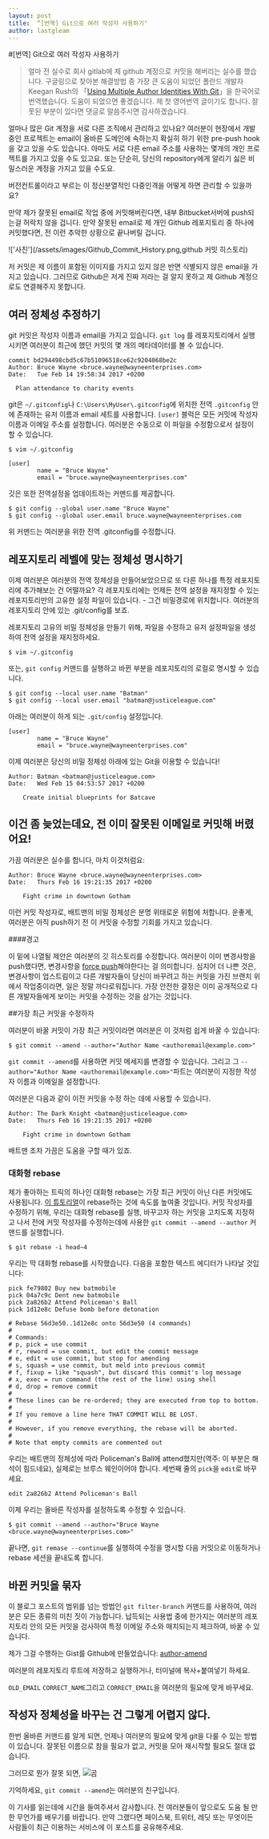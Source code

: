 ```yaml
---
layout: post
title:  “[번역] Git으로 여러 작성자 사용하기"
author: lastgleam
---
```


#[번역] Git으로 여러 작성자 사용하기

> 얼마 전 실수로 회사 gitlab에 제 github 계정으로 커밋을 해버리는 실수를 했습니다. 구글링으로 찾아본 해결방법 중 가장 큰 도움이 되었던 폴란드 개발자 Keegan Rush의 「[Using Multiple Author Identities With Git](http://www.thecodedself.com/Using-Multiple-Author-Identities-With-Git/)」을 한국어로 번역했습니다. 도움이 되었으면 좋겠습니다. 제 첫 영어번역 글이기도 합니다. 잘못된 부분이 있다면 댓글로 말씀주시면 감사하겠습니다.

얼마나 많은 Git 계정을 서로 다른 조직에서 관리하고 있나요?
여러분이 현장에서 개발 중인 프로젝트는 email이 올바른 도메인에 속하는지 확실히 하기 위한 pre-push hook을 갖고 있을 수도 있습니다. 아마도 서로 다른 email 주소를 사용하는 몇개의 개인 프로젝트를 가지고 있을 수도 있고요. 또는 단순히, 당신의 repository에게 알리기 싫은 비밀스러운 계정을 가지고 있을 수도요.

버전컨트롤이라고 부르는 이 정신분열적인 다중인격을 어떻게 하면 관리할 수 있을까요?

만약 제가 잘못된 email로 작업 중에 커밋해버린다면, 내부 Bitbucket서버에 push되는걸 허락치 않을 겁니다. 만약 잘못된 email로 제 개인 Github 레포지토리 중 하나에 커밋했다면, 전 이런 추악한 상황으로 끝나버릴 겁니다.

!['사진'](/assets/images/Github_Commit_History.png,github 커밋 히스토리)

저 커밋은 제 이름이 포함된 이미지를 가지고 있지 않은 반면 식별되지 않은 email을 가지고 있습니다. 그러므로 Github은 저게 진짜 저라는 걸 알지 못하고 제 Github 계정으로도 연결해주지 못합니다.

## 여러 정체성 추정하기

git 커밋은 작성자 이름과 email을 가지고 있습니다. `git log` 를 레포지토리에서 실행시키면 여러분이  최근에 했던 커밋의 몇 개의 메타데이터를 볼 수 있습니다. 

```
commit bd294498cbd5c67b51096518ce62c9204068be2c
Author: Bruce Wayne <bruce.wayne@wayneenterprises.com>
Date:   Tue Feb 14 19:58:34 2017 +0200

  Plan attendance to charity events
```

git은 `~/.gitconfig`나 `C:\Users\MyUser\.gitconfig`에 위치한 전역 `.gitconfig` 안에 존재하는 유저 이름과 email 세트를 사용합니다. `[user]` 블럭은 모든 커밋에 작성자 이름과 이메일 주소를 설정합니다.
여러분은 수동으로 이 파일을 수정함으로서 설정이 할 수 있습니다.

```
$ vim ~/.gitconfig
```

```
[user]
        name = "Bruce Wayne"
        email = "bruce.wayne@wayneenterprises.com"
```

깃은 또한 전역설정을 업데이트하는 커맨드를 제공합니다.

```
$ git config --global user.name "Bruce Wayne"
$ git config --global user.email bruce.wayne@wayneenterprises.com
```

위 커맨드는 여러분을 위한 전역 .gitconfig를 수정합니다.

## 레포지토리 레벨에 맞는 정체성 명시하기

이제 여러분은 여러분의 전역 정체성을 만들어보았으므로 또 다른 하나를 특정 레포지토리에 추가해보는 건 어떨까요? 각 레포지토리에는 언제든 전역 설정을 재지정할 수 있는 레포지토리만의 고유한 설정 파일이 있습니다. - 그건 비밀경로에 위치합니다. 여러분의 레포지토리 안에 있는 .git/config를 보죠.

레포지토리 고유의 비밀 정체성을 만들기 위해, 파일을 수정하고 유저 설정파일을 생성하여 전역 설정을 재지정하세요.

```
$ vim ~/.gitconfig
```

또는, `git config` 커맨드를 실행하고 바뀐 부분을 레포지토리의 로컬로 명시할 수 있습니다.

```
$ git config --local user.name "Batman"
$ git config --local user.email "batman@justiceleague.com"
```

아래는 여러분이 하게 되는  `.git/config` 설정입니다. 

```
[user]
        name = "Bruce Wayne"
        email = "bruce.wayne@wayneenterprises.com"
```

이제 여러분은 당신의 비밀 정체성 아래에 있는 Git을 이용할 수 있습니다!

```
Author: Batman <batman@justiceleague.com>
Date:   Wed Feb 15 04:53:57 2017 +0200

    Create initial blueprints for Batcave
```


## 이건 좀 늦었는데요, 전 이미 잘못된 이메일로 커밋해 버렸어요!

가끔 여러분은 실수를 합니다, 마치 이것처럼요:
```
Author: Bruce Wayne <bruce.wayne@wayneenterprises.com>
Date:   Thurs Feb 16 19:21:35 2017 +0200

    Fight crime in downtown Gotham
```

이런 커밋 작성자로, 배트맨의 비밀 정체성은 분명 위태로운 위험에 처합니다. 운좋게, 여러분은 아직 push하기 전 이 커밋을 수정할 기회를 가지고 있습니다. 

####경고

이 밑에 나열될 제안은 여러분의 깃 히스토리를 수정합니다. 여러분이 이미 변경사항을 push했다면, 변경사항을 [force push](http://movingfast.io/articles/git-force-pushing/)해야한다는 걸 의미합니다. 심지어 더 나쁜 것은, 변경사항이 업스트림이고 다른 개발자들이 당신이 바꾸려고 하는 커밋을 가진 브랜치 위에서 작업중이라면, 일은 정말 까다로워집니다. 가장 안전한 결정은 이미 공개적으로 다른 개발자들에게 보이는 커밋을 수정하는 것을 삼가는 것입니다.

##가장 최근 커밋을 수정하자

여러분이 바꿀 커밋이 가장 최근 커밋이라면 여러분은 이 것처럼 쉽게 바꿀 수 있습니다:

``
$ git commit --amend --author="Author Name <authoremail@example.com>"
``

`git commit --amend`를 사용하면 커밋 메세지를 변경할 수 있습니다. 그리고 그 `--author="Author Name <authoremail@example.com>"`파트는 여러분이 지정한 작성자 이름과 이메일을 설정합니다.

여러분은 다음과 같이 이전 커밋을 수정 하는 데에 사용할 수 있습니다.

```
Author: The Dark Knight <batman@justiceleague.com>
Date:   Thurs Feb 16 19:21:35 2017 +0200

    Fight crime in downtown Gotham
```

배트맨 조차 가끔은 도움을 구할 때가 있죠.

### 대화형 rebase

제가 좋아하는 트릭의 하나인 대화형 rebase는 가장 최근 커밋이 아닌 다른 커밋에도 사용됩니다. [이 튜토리얼](http://gitready.com/advanced/2009/02/10/squashing-commits-with-rebase.html)이 rebase하는 것에 속도를 높여줄 것입니다.
커밋 작성자를 수정하기 위해, 우리는 대화형 rebase를 실행, 바꾸고자 하는 커밋을 고치도록 지정하고 나서 전에 커밋 작성자를 수정하는데에 사용한 `git commit --amend --author` 커맨드를 실행합니다.

```
$ git rebase -i head~4
```

우리는 막 대화형 rebase를 시작했습니다. 다음을 포함한 텍스트 에디터가 나타날 것입니다:

```
pick fe79802 Buy new batmobile
pick 04a7c9c Dent new batmobile
pick 2a826b2 Attend Policeman's Ball
pick 1d12e8c Defuse bomb before detonation

# Rebase 56d3e50..1d12e8c onto 56d3e50 (4 commands)
#
# Commands:
# p, pick = use commit
# r, reword = use commit, but edit the commit message
# e, edit = use commit, but stop for amending
# s, squash = use commit, but meld into previous commit
# f, fixup = like "squash", but discard this commit's log message
# x, exec = run command (the rest of the line) using shell
# d, drop = remove commit
#
# These lines can be re-ordered; they are executed from top to bottom.
#
# If you remove a line here THAT COMMIT WILL BE LOST.
#
# However, if you remove everything, the rebase will be aborted.
#
# Note that empty commits are commented out
```

우리는 배트맨의 정체성에 따라 Policeman's Ball에 attend했지만(역주: 이 부분은 해석이 힘드네요), 실제로는 브루스 웨인이어야 합니다. 세번째 줄의 `pick`을 `edit`로 바꾸세요.

```
edit 2a826b2 Attend Policeman's Ball
```

이제 우리는 올바른 작성자를 설정하도록 수정할 수 있습니다.

```
$ git commit --amend --author="Bruce Wayne <bruce.wayne@wayneenterprises.com>"
```

끝나면, `git remase --continue`를 실행하여 수정을 명시할 다음 커밋으로 이동하거나 rebase 세션을 끝내도록 합니다.

## 바뀐 커밋을 묶자

이 블로그 포스트의 범위를 넘는 방법인 `git filter-branch` 커맨드를 사용하여, 여러분은 모든 종류의 미친 짓이 가능합니다. 납득되는 사용법 중에 한가지는 여러분의 레포지토리 안의 모든 커밋을 검사하여 특정 이메일 주소와 매치되는지 체크하여, 바꿀 수 있습니다.

제가 그걸 수행하는 Gist를 Github에 만들었습니다: [author-amend](https://gist.github.com/TheCodedSelf/25e6771efa181bad734295d7fe095550)

여러분의 레포지토리 루트에 저장하고 실행하거나, 터미널에 복사+붙여넣기 하세요.

`OLD_EMAIL` `CORRECT_NAME`그리고 `CORRECT_EMAIL`을 여러분의 필요에 맞게 바꾸세요.

## 작성자 정체성을 바꾸는 건 그렇게 어렵지 않다.

한번 올바른 커맨드를 알게 되면, 언제나 여러분의 필요에 맞게 git을 다룰 수 있는 방법이 있습니다.
잘못된 이름으로 참을 필요가 없고, 커밋을 모아 재시작할 필요도 절대 없습니다.

그러므로 뭔가 잘못 되면, 
![곰](/assets/image/giphy)

기억하세요, `git commit --amend`는 여러분의 친구입니다.

이 기사를 읽는데에 시간을 들여주셔서 감사합니다. 전 여러분들이 앞으로도 도움 될 만한 무언가를 배우기를 바랍니다. 만약 그랬다면 페이스북, 트위터, 레딧 또는 무엇이든 사람들이 최근 이용하는 서비스에 이 포스트를 공유해주세요.
